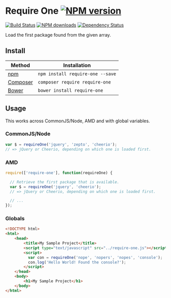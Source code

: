 # Require One [![NPM version](https://img.shields.io/npm/v/require-one.svg)](https://npmjs.org/package/require-one "View this project on NPM")

[![Build Status](https://img.shields.io/travis/RobLoach/require-one/master.svg)](http://travis-ci.org/RobLoach/require-one "Check this project's build status on TravisCI")
[![NPM downloads](https://img.shields.io/npm/dm/require-one.svg)](https://npmjs.org/package/require-one "View this project on NPM")
[![Dependency Status](https://img.shields.io/david/RobLoach/require-one.svg)](https://david-dm.org/RobLoach/require-one)

Load the first package found from the given array.


## Install

Method | Installation
------ | ------------
[npm](http://npmjs.com/package/jquery-once) | `npm install require-one --save`
[Composer](https://packagist.org/packages/robloach/require-one) | `composer require require-one`
[Bower](http://bower.io/search/?q=require-one) | `bower install require-one`


## Usage

This works across CommonJS/Node, AMD and with global variables.

### CommonJS/Node

``` javascript
var $ = requireOne('jquery', 'zepto', 'cheerio');
// => jQuery or Cheerio, depending on which one is loaded first.
```

### AMD

``` javascript
require(['require-one'], function(requireOne) {

  // Retrieve the first package that is available.
  var $ = requireOne('jquery', 'cheerio');
  // => jQuery or Cheerio, depending on which one is loaded first.

  // ...
});
```

### Globals

``` html
<!DOCTYPE html>
<html>
    <head>
        <title>My Sample Project</title>
        <script type="text/javascript" src="../require-one.js"></script>
        <script>
          var con = requireOne('nope', 'nopers', 'nopes', 'console');
          con.log('Hello World! Found the console?');
        </script>
    </head>
    <body>
        <h1>My Sample Project</h1>
    </body>
</html>
